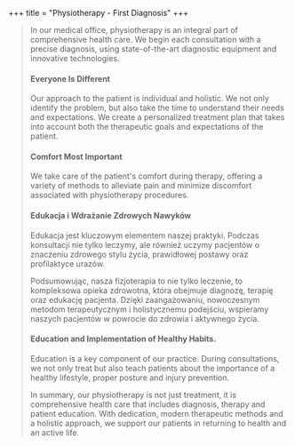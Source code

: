 +++
title = "Physiotherapy - First Diagnosis"
+++

>In our medical office, physiotherapy is an integral part of comprehensive health care. We begin each consultation with a precise diagnosis, using state-of-the-art diagnostic equipment and innovative technologies. 
>
>#### Everyone Is Different 
>Our approach to the patient is individual and holistic. We not only identify the problem, but also take the time to understand their needs and expectations. We create a personalized treatment plan that takes into account both the therapeutic goals and expectations of the patient. 
>
>#### Comfort Most Important 
>We take care of the patient's comfort during therapy, offering a variety of methods to alleviate pain and minimize discomfort associated with physiotherapy procedures. 
>
>#### Edukacja i Wdrażanie Zdrowych Nawyków 
>Edukacja jest kluczowym elementem naszej praktyki. Podczas konsultacji nie tylko leczymy, ale również uczymy pacjentów o znaczeniu zdrowego stylu życia, prawidłowej postawy oraz profilaktyce urazów. 
>
>Podsumowując, nasza fizjoterapia to nie tylko leczenie, to kompleksowa opieka zdrowotna, która obejmuje diagnozę, terapię oraz edukację pacjenta. Dzięki zaangażowaniu, nowoczesnym metodom terapeutycznym i holistycznemu podejściu, wspieramy naszych pacjentów w powrocie do zdrowia i aktywnego życia. 
>
>#### Education and Implementation of Healthy Habits. 
>Education is a key component of our practice. During consultations, we not only treat but also teach patients about the importance of a healthy lifestyle, proper posture and injury prevention. 
>
>In summary, our physiotherapy is not just treatment, it is comprehensive health care that includes diagnosis, therapy and patient education. With dedication, modern therapeutic methods and a holistic approach, we support our patients in returning to health and an active life. 